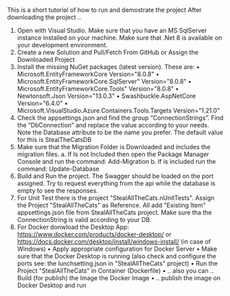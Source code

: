 This is a short tutorial of how to run and demostrate the project
After downloading the project .. 
1.	Open with Visual Studio. Make sure that you have an MS SqlServer instance installed on your machine. Make sure that .Net 8 is available on your development environment.
2.	Create a new Solution and Pull/Fetch From GitHub or Assign the Downloaded Project
3.	Install the missing NuGet packages (latest version). These are:
  •	  Microsoft.EntityFrameworkCore Version="8.0.8"
  •	  Microsoft.EntityFrameworkCore.SqlServer" Version="8.0.8"
  •	  Microsoft.EntityFrameworkCore.Tools" Version="8.0.8"
  •	  Newtonsoft.Json Version="13.0.3"
  •	  Swashbuckle.AspNetCore Version="6.4.0"
  •	  Microsoft.VisualStudio.Azure.Containers.Tools.Targets Version="1.21.0"
4.	Check the appsettings.json and find the group “ConnectionStrings”. Find the “DbConnection” and replace the value according to your needs. Note the Database attribute to be the name you prefer. The default value for this is StealTheCatsDB
5.	Make sure that the Migration Folder is Downloaded and includes the migration files.
	a.	If Is not Included then open the Package Manager Console and run the command: Add-Migration
	b.	If is included run the command: Update-Database
6.	Build and Run the project. The Swagger should be loaded on the port assigned. Try to request everything from the api while the database is empty to see the responses.
7.	For Unit Test there is the project "StealAllTheCats.nUnitTests". Assign the Project "StealAllTheCats" as Reference. All add "Existing Item" appsettings.json file from StealAllTheCats project. Make sure tha the ConnectionString is valid according to your DB.
8.	For Docker donwload the Desktop App: https://www.docker.com/products/docker-desktop/ or https://docs.docker.com/desktop/install/windows-install/ (in case of Windows)
  •	  Apply appropriate configuration for Docker Server
  •	  Make sure that the Docker Desktop is running (also check and configure the ports see: the lunchsetting.json in "StealAllTheCats" project)
  •	  Run the Project "StealAllTheCats" in Container (Dockerfile)
  •	  .. also you can .. Build (for publish) the Image the Docker Image
  •	  .. publish the image on Docker Desktop and run
